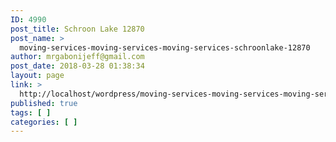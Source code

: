 ```yaml
---
ID: 4990
post_title: Schroon Lake 12870
post_name: >
  moving-services-moving-services-moving-services-schroonlake-12870
author: mrgabonijeff@gmail.com
post_date: 2018-03-28 01:38:34
layout: page
link: >
  http://localhost/wordpress/moving-services-moving-services-moving-services-schroonlake-12870/
published: true
tags: [ ]
categories: [ ]
---
```

